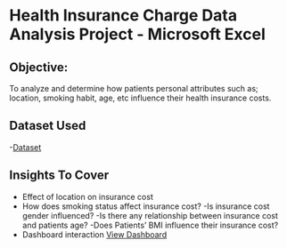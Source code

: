 # Health Insurance Charge Data Analysis Project - Microsoft Excel

## Objective:

To analyze and determine how patients personal attributes such as; location, smoking habit, age, etc  influence their health insurance costs.
## Dataset Used
-<a href="https://github.com/ahanspaschal/Excel-Data-Analysis-Project/blob/main/insurance.csv">Dataset</a>
## Insights To Cover 

- Effect of location on insurance cost
- How does smoking status affect insurance cost?
-Is insurance cost gender influenced?
-Is there any relationship between insurance cost and patients age?
-Does Patients’ BMI influence their insurance cost?
- Dashboard interaction 
<a href="https://github.com/ahanspaschal/Excel-Data-Analysis-Project/blob/main/Screenshot%20(240).png">View Dashboard</a>
